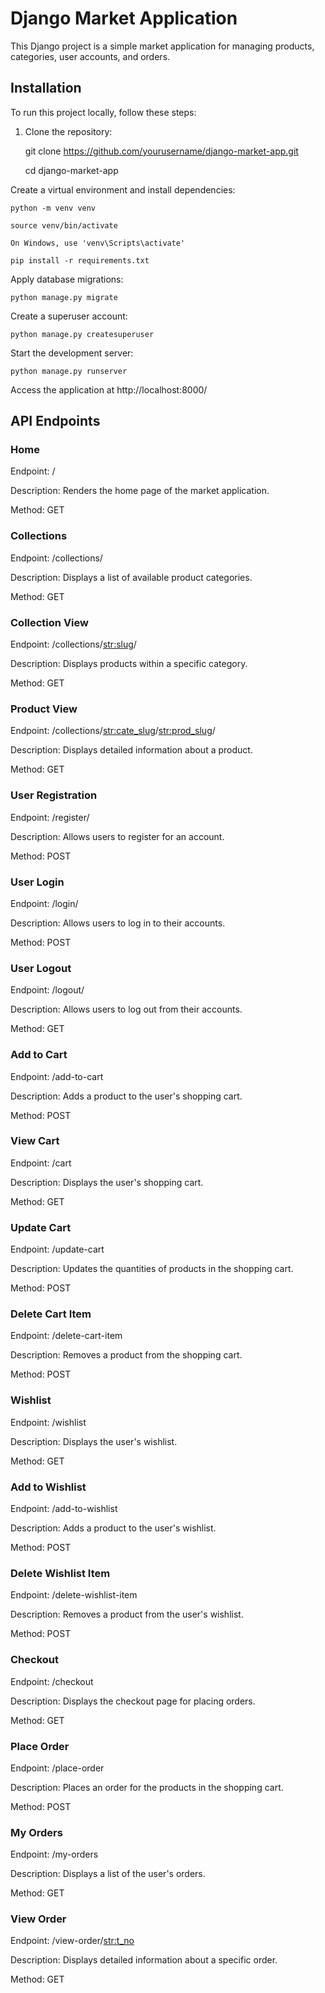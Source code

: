 # Django Market Application

This Django project is a simple market application for managing products, categories, user accounts, and orders.

## Installation

To run this project locally, follow these steps:

1. Clone the repository:


      git clone https://github.com/yourusername/django-market-app.git
   
      cd django-market-app

Create a virtual environment and install dependencies:

    python -m venv venv
    
    source venv/bin/activate  
    
    On Windows, use 'venv\Scripts\activate'
    
    pip install -r requirements.txt

Apply database migrations:

    python manage.py migrate
    
Create a superuser account:

    python manage.py createsuperuser

Start the development server:

    python manage.py runserver


Access the application at http://localhost:8000/

## API Endpoints

### Home

Endpoint: /

Description: Renders the home page of the market application.

Method: GET

### Collections

Endpoint: /collections/

Description: Displays a list of available product categories.

Method: GET

### Collection View

Endpoint: /collections/<str:slug>/

Description: Displays products within a specific category.

Method: GET

### Product View

Endpoint: /collections/<str:cate_slug>/<str:prod_slug>/

Description: Displays detailed information about a product.

Method: GET

### User Registration

Endpoint: /register/

Description: Allows users to register for an account.

Method: POST

### User Login

Endpoint: /login/

Description: Allows users to log in to their accounts.

Method: POST

### User Logout

Endpoint: /logout/

Description: Allows users to log out from their accounts.

Method: GET

### Add to Cart

Endpoint: /add-to-cart

Description: Adds a product to the user's shopping cart.

Method: POST

### View Cart

Endpoint: /cart

Description: Displays the user's shopping cart.

Method: GET

### Update Cart

Endpoint: /update-cart

Description: Updates the quantities of products in the shopping cart.

Method: POST

### Delete Cart Item

Endpoint: /delete-cart-item

Description: Removes a product from the shopping cart.

Method: POST

### Wishlist

Endpoint: /wishlist

Description: Displays the user's wishlist.

Method: GET

### Add to Wishlist

Endpoint: /add-to-wishlist

Description: Adds a product to the user's wishlist.

Method: POST

### Delete Wishlist Item

Endpoint: /delete-wishlist-item

Description: Removes a product from the user's wishlist.

Method: POST

### Checkout

Endpoint: /checkout

Description: Displays the checkout page for placing orders.

Method: GET

### Place Order

Endpoint: /place-order

Description: Places an order for the products in the shopping cart.

Method: POST

### My Orders

Endpoint: /my-orders

Description: Displays a list of the user's orders.

Method: GET

### View Order

Endpoint: /view-order/<str:t_no>

Description: Displays detailed information about a specific order.

Method: GET

